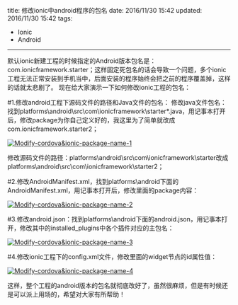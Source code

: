 title: 修改ionic中android程序的包名
date: 2016/11/30 15:42
updated: 2016/11/30 15:42
tags:
- Ionic
- Android
---


默认ionic新建工程的时候指定的Android版本包名是：com.ionicframework.starter；这样固定死包名的话会导致一个问题，多个ionic工程无法正常安装到手机当中，后面安装的程序始终会把之前的程序覆盖掉，这样的话就太悲剧了。
现在给大家演示一下如何修改ionic工程的包名：

#1.修改android工程下源码文件的路径和Java文件的包名：
   修改java文件包名：找到platforms\android\src\com\ionicframework\starter\*.java，用记事本打开后，修改package为你自己定义好的，我这里为了简单就改成com.ionicframework.starter2；
   

   <a class="fancybox_img"  rel="group" href="http://resource.zwjay.cn/jekyll/img/Modify-cordova&ionic-package-name-1.png">
        <img src="http://resource.zwjay.cn/jekyll/img/Modify-cordova&ionic-package-name-1.png" alt="Modify-cordova&ionic-package-name-1" />
   </a>
   

 修改源码文件的路径：platforms\android\src\com\ionicframework\starter改成platforms\android\src\com\ionicframework\starter2；
   
#2.修改AndroidManifest.xml，找到platforms\android下面的AndroidManifest.xml，用记事本打开后，修改里面的package内容：
   
   
  <a class="fancybox_img"  rel="group" href="http://resource.zwjay.cn/jekyll/img/Modify-cordova&ionic-package-name-2.png">
       <img src="http://resource.zwjay.cn/jekyll/img/Modify-cordova&ionic-package-name-2.png" alt="Modify-cordova&ionic-package-name-2" />
  </a>

#3.修改android.json：找到platforms\android下面的android.json，用记事本打开，修改其中的installed_plugins中各个插件对应的主包名：
   
 <a class="fancybox_img"  rel="group" href="http://resource.zwjay.cn/jekyll/img/Modify-cordova&ionic-package-name-3.png">
      <img src="http://resource.zwjay.cn/jekyll/img/Modify-cordova&ionic-package-name-3.png" alt="Modify-cordova&ionic-package-name-3" />
 </a>

#4.修改ionic工程下的config.xml文件，修改里面的widget节点的id属性值：
   
 <a class="fancybox_img"  rel="group" href="http://resource.zwjay.cn/jekyll/img/Modify-cordova&ionic-package-name-4.png" >
      <img src="http://resource.zwjay.cn/jekyll/img/Modify-cordova&ionic-package-name-4.png" alt="Modify-cordova&ionic-package-name-4" />
 </a>

	
这样，整个工程的android版本的包名就彻底改好了，虽然很麻烦，但是有时候还是可以派上用场的，希望对大家有所帮助！




